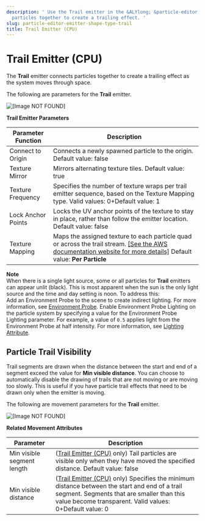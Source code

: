 ```yaml
---
description: ' Use the Trail emitter in the &ALYlong; &particle-editor; to connect
  particles together to create a trailing effect. '
slug: particle-editor-emitter-shape-type-trail
title: Trail Emitter (CPU)
---
```

# Trail Emitter \(CPU\)<a name="particle-editor-emitter-shape-type-trail"></a>

The **Trail** emitter connects particles together to create a trailing effect as the system moves through space\.

The following are parameters for the **Trail** emitter\.

![\[Image NOT FOUND\]](/images/userguide/particles/particle-emitter-type-trail.jpg)


**Trail Emitter Parameters**  

| Parameter Function | Description | 
| --- | --- | 
| Connect to Origin | Connects a newly spawned particle to the origin\. Default value: false | 
| Texture Mirror | Mirrors alternating texture tiles\. Default value: true | 
| Texture Frequency | Specifies the number of texture wraps per trail emitter sequence, based on the Texture Mapping type\. Valid values: 0\+Default value: 1 | 
| Lock Anchor Points | Locks the UV anchor points of the texture to stay in place, rather than follow the emitter location\. Default value: false | 
| Texture Mapping |  Maps the assigned texture to each particle quad or across the trail stream\. [\[See the AWS documentation website for more details\]](http://docs.aws.amazon.com/lumberyard/latest/userguide/particle-editor-emitter-shape-type-trail.html) Default value: **Per Particle**  | 

**Note**  
When there is a single light source, some or all particles for **Trail** emitters can appear unlit \(black\)\. This is most apparent when the sun is the only light source and the time and day setting is noon\. To address this:  
Add an Environment Probe to the scene to create indirect lighting\. For more information, see [Environment Probe](component-environment-probe.md)\.
Enable Environment Probe Lighting on the particle system by specifying a value for the Environment Probe Lighting parameter\. For example, a value of `0.5` applies light from the Environment Probe at half intensity\. For more information, see [Lighting Attribute](particle-editor-reference-lighting.md)\.

## Particle Trail Visibility<a name="particle-emitter-type-trail-movement"></a>

Trail segments are drawn when the distance between the start and end of a segment exceed the value for **Min visible distance**\. You can choose to automatically disable the drawing of trails that are not moving or are moving too slowly\. This is useful if you have particle trail effects that need to be drawn only when the emitter is moving\.

The following are movement parameters for the **Trail** emitter\.

![\[Image NOT FOUND\]](/images/userguide/particles/particle-emitter-type-trail-movement.png)


**Related Movement Attributes**  

| Parameter  | Description | 
| --- | --- | 
| Min visible segment length | \([Trail Emitter \(CPU\)](#particle-editor-emitter-shape-type-trail) only\) Tail particles are visible only when they have moved the specified distance\. Default value: false | 
| Min visible distance | \([Trail Emitter \(CPU\)](#particle-editor-emitter-shape-type-trail) only\) Specifies the minimum distance between the start and end of a trail segment\. Segments that are smaller than this value become transparent\. Valid values: 0\+Default value: 0 | 